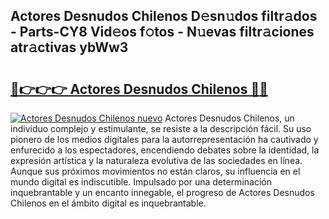 ## Actores Desnudos Chilenos D𝚎sn𝚞dos filtr𝚊dos - Parts-CY8 Vid𝚎os f𝚘tos - N𝚞evas filtr𝚊ciones atr𝚊ctivas ybWw3

# <h2><a href="http://mb3qk3.tromn.icu/?c=Actores+Desnudos+Chilenos">🔗👉👉👉 Actores Desnudos Chilenos 🔗🔗</a></h2>

[![Actores Desnudos Chilenos nuevo](https://i.imgur.com/pEAQMta.gif)](http://mb3qk3.tromn.icu/?c=Actores+Desnudos+Chilenos)
Actores Desnudos Chilenos, un individuo complejo y estimulante, se resiste a la descripción fácil. Su uso pionero de los medios digitales para la autorrepresentación ha cautivado y enfurecido a los espectadores, encendiendo debates sobre la identidad, la expresión artística y la naturaleza evolutiva de las sociedades en línea. Aunque sus próximos movimientos no están claros, su influencia en el mundo digital es indiscutible. Impulsado por una determinación inquebrantable y un encanto innegable, el progreso de Actores Desnudos Chilenos en el ámbito digital es inquebrantable.
